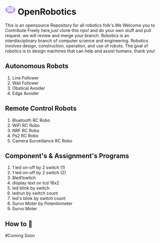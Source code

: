  # <img src="https://github.com/krishanjangid/OpenRobotics/blob/master/images/logo.png" height="35" width="35" > OpenRobotics
This is an opensource Repository for all robotics folk's.We Welcome you to Contribute Freely here,just clone this ripo! and do your own stuff and pull request. we will review and merge your branch. Robotics is an interdisciplinary branch of computer science and engineering. Robotics involves design, construction, operation, and use of robots. The goal of robotics is to design machines that can help and assist humans. thank you!

<h2>Autonomous Robots</h2>
<ol>
<li>Line Follower
<li>Wall Follower
<li>Obstical Avoider</a>
<li>Edge Avoider
</ol>
<h2>Remote Control Robots</h2>
<ol>
<li>Bluetooth RC Robo
<li>WiFi RC Robo
<li>NRF RC Robo
<li>Ps2 RC Robo
<li>Camera Surveillance RC Robo
</ol>
<h2>Component's & Assignment's Programs</h2>
<ol>
<li>1 led on-off by 2 switch (1)
<li>1 led on-off by 2 switch (2)
<li>8led1switch
<li>display text on lcd 16x2
<li>led blink by switch
<li>ledrun by switch count
<li>led's blink by switch count
<li>Survo Moter by Potentiometer
<li>Survo Moter
</ol>

<h2>How to 🙈</h2>

#Coming Soon

